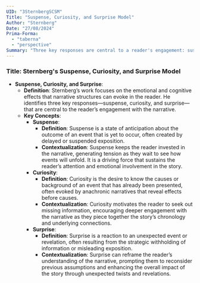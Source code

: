 ```yaml
---
UID: "3SternbergSCSM"
Title: "Suspense, Curiosity, and Surprise Model"
Author: "Sternberg"
Date: "27/08/2024"
Prima-Forma:
  - "taberna"
  - "perspective"
Summary: "Three key responses are central to a reader's engagement: suspense, curiosity, and surprise."
---
```


### Title: **Sternberg's Suspense, Curiosity, and Surprise Model**
- **Suspense, Curiosity, and Surprise**:
  - **Definition**: Sternberg’s work focuses on the emotional and cognitive effects that narrative structures can evoke in the reader. He identifies three key responses—suspense, curiosity, and surprise—that are central to the reader’s engagement with the narrative.
  - **Key Concepts**:
    - **Suspense**:
      - **Definition**: Suspense is a state of anticipation about the outcome of an event that is yet to occur, often created by delayed or suspended exposition.
      - **Contextualization**: Suspense keeps the reader invested in the narrative, generating tension as they wait to see how events will unfold. It is a driving force that sustains the reader’s attention and emotional involvement in the story.
    - **Curiosity**:
      - **Definition**: Curiosity is the desire to know the causes or background of an event that has already been presented, often evoked by anachronic narratives that reveal effects before causes.
      - **Contextualization**: Curiosity motivates the reader to seek out missing information, encouraging deeper engagement with the narrative as they piece together the story’s chronology and underlying connections.
    - **Surprise**:
      - **Definition**: Surprise is a reaction to an unexpected event or revelation, often resulting from the strategic withholding of information or misleading exposition.
      - **Contextualization**: Surprise can reframe the reader’s understanding of the narrative, prompting them to reconsider previous assumptions and enhancing the overall impact of the story through unexpected twists and revelations.